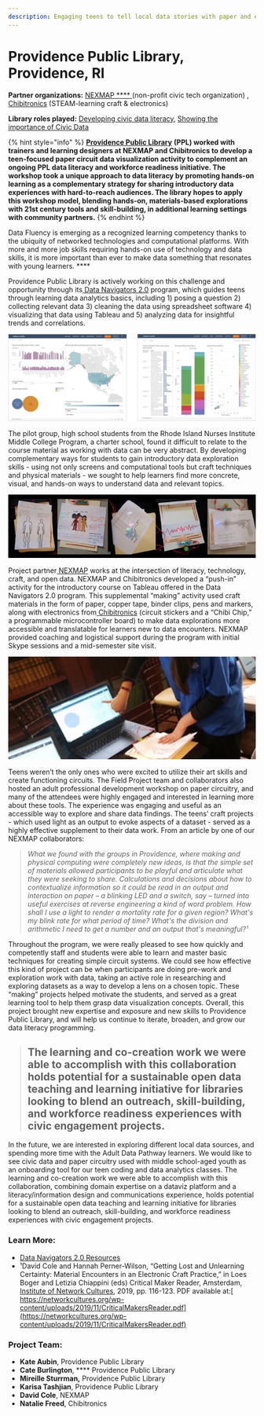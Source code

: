 ```yaml
---
description: Engaging teens to tell local data stories with paper and electronics
---
```


# Providence Public Library, Providence, RI

**Partner organizations:** [NEXMAP **** ](http://www.nexmap.org)(non-profit civic tech organization) , [Chibitronics](https://chibitronics.com) (STEAM-learning craft & electronics)

**Library roles played:** [Developing civic data literacy](../library-roles/developing-civic-data-literacy.md), [Showing the importance of Civic Data](../library-roles/showing-importance-civic-data.md)

{% hint style="info" %}
[**Providence Public Library**](https://www.provlib.org) **(PPL) worked with trainers and learning designers at NEXMAP and Chibitronics to develop a teen-focused paper circuit data visualization activity to complement an ongoing PPL data literacy and workforce readiness initiative. The workshop took a unique approach to data literacy by promoting hands-on learning as a complementary strategy for sharing introductory data experiences with hard-to-reach audiences. The library hopes to apply this workshop model, blending hands-on, materials-based explorations with 21st century tools and skill-building, in additional learning settings with community partners.**
{% endhint %}

Data Fluency is emerging as a recognized learning competency thanks to the ubiquity of networked technologies and computational platforms. With more and more job skills requiring hands-on use of technology and data skills, it is more important than ever to make data something that resonates with young learners. ****&#x20;

Providence Public Library is actively working on this challenge and opportunity through its[ Data Navigators 2.0](https://www.provlib.org/education/teen-squad/data-navigators-2-0/) program, which guides teens through learning data analytics basics, including 1) posing a question 2) collecting relevant data 3) cleaning the data using spreadsheet software 4) visualizing that data using Tableau and 5) analyzing data for insightful trends and correlations.

![Sample Student Tableau Workbooks, Photo by Providence Public Library. Screenshots by PPL Staff, CC BY.](../.gitbook/assets/providence-case-study-image-1.jpg)

The pilot group, high school students from the Rhode Island Nurses Institute Middle College Program, a charter school, found it difficult to relate to the course material as working with data can be very abstract. By developing complementary ways for students to gain introductory data exploration skills - using not only screens and computational tools but craft techniques and physical materials - we sought to help learners find more concrete, visual, and hands-on ways to understand data and relevant topics.

![Data Stories and Illuminated Infographics for Student projects. Photos by PPL Staff, CC BY-NC 4.0](../.gitbook/assets/providence-case-study-image-2.jpg)

Project partner[ NEXMAP](http://www.nexmap.org) works at the intersection of literacy, technology, craft, and open data. NEXMAP and Chibitronics developed a “push-in” activity for the introductory course on Tableau offered in the Data Navigators 2.0 program. This supplemental “making” activity used craft materials in the form of paper, copper tape, binder clips, pens and markers, along with electronics from[ Chibitronics](https://chibitronics.com) (circuit stickers and a “Chibi Chip,” a programmable microcontroller board) to make data explorations more accessible and translatable for learners new to data encounters. NEXMAP provided coaching and logistical support during the program with initial Skype sessions and a mid-semester site visit.

![Project Showcase, Tableau Workbook and Paper Circuit Project, Photo by Providence Public Library. Photo by PPL Staff, CC BY-NC 4.0](../.gitbook/assets/providence-case-study-image-3.jpg)

Teens weren’t the only ones who were excited to utilize their art skills and create functioning circuits. The Field Project team and collaborators also hosted an adult professional development workshop on paper circuitry, and many of the attendees were highly engaged and interested in learning more about these tools. The experience was engaging and useful as an accessible way to explore and share data findings. The teens’ craft projects - which used light as an output to evoke aspects of a dataset - served as a highly effective supplement to their data work. From an article by one of our NEXMAP collaborators:

> _What we found with the groups in Providence, where making and physical computing were completely new ideas, is that the simple set of materials allowed participants to be playful and articulate what they were seeking to share. Calculations and decisions about how to contextualize information so it could be read in an output and interaction on paper – a blinking LED and a switch, say – turned into useful exercises at reverse engineering a kind of word problem. How shall I use a light to render a mortality rate for a given region? What's my blink rate for what period of time? What's the division and arithmetic I need to get a number and an output that's meaningful?¹_

Throughout the program, we were really pleased to see how quickly and competently staff and students were able to learn and master basic techniques for creating simple circuit systems. We could see how effective this kind of project can be when participants are doing pre-work and exploration work with data, taking an active role in researching and exploring datasets as a way to develop a lens on a chosen topic. These “making” projects helped motivate the students, and served as a great learning tool to help them grasp data visualization concepts. Overall, this project brought new expertise and exposure and new skills to Providence Public Library, and will help us continue to iterate, broaden, and grow our data literacy programming.

> ## **The learning and co-creation work we were able to accomplish with this collaboration holds potential for a sustainable open data teaching and learning initiative for libraries looking to blend an outreach, skill-building, and workforce readiness experiences with civic engagement projects.**

In the future, we are interested in exploring different local data sources, and spending more time with the Adult Data Pathway learners. We would like to see civic data and paper circuitry used with middle school-aged youth as an onboarding tool for our teen coding and data analytics classes. The learning and co-creation work we were able to accomplish with this collaboration, combining domain expertise on a dataviz platform and a literacy/information design and communications experience, holds potential for a sustainable open data teaching and learning initiative for libraries looking to blend an outreach, skill-building, and workforce readiness experiences with civic engagement projects.

### **Learn More:**&#x20;

* &#x20;​[Data Navigators 2.0 Resources](https://www.provlib.org/teen-squad/data-navigators-2-0/)​
* ¹David Cole and Hannah Perner-Wilson, “Getting Lost and Unlearning Certainty: Material Encounters in an Electronic Craft Practice,” in Loes Boger and Letizia Chiappini (eds) Critical Maker Reader, Amsterdam, [Institute of Network Cultures](https://networkcultures.org/blog/publication/the-critical-makers-reader-unlearning-technology/), 2019, pp. 116-123. PDF available at:[ https://networkcultures.org/wp-content/uploads/2019/11/CriticalMakersReader.pdf](https://networkcultures.org/wp-content/uploads/2019/11/CriticalMakersReader.pdf)

### Project Team:

* **Kate Aubin**, Providence Public Library
* **Cate Burlington**, **** Providence Public Library
* **Mireille Sturrman,** Providence Public Library
* **Karisa Tashjian**, Providence Public Library
* **David Cole**, NEXMAP
* **Natalie Freed**, Chibitronics

